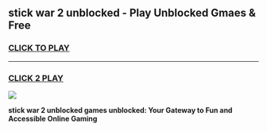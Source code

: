 
## stick war 2 unblocked - Play Unblocked Gmaes & Free
<h3>
<a href="https://news.freeplayer.one?title=stick_war_2_unblocked&ref=23F">CLICK TO PLAY</a></h3>
<hr>

<h3>
<a href="https://news.freeplayer.one?title=stick_war_2_unblocked&ref=23F">CLICK 2 PLAY</a>
  
</h3>

<a href="https://news.freeplayer.one?title=stick_war_2_unblocked&ref=23F/"><img src="https://clearcache.store/games.png"></a>


**stick war 2 unblocked games unblocked: Your Gateway to Fun and Accessible Online Gaming**
